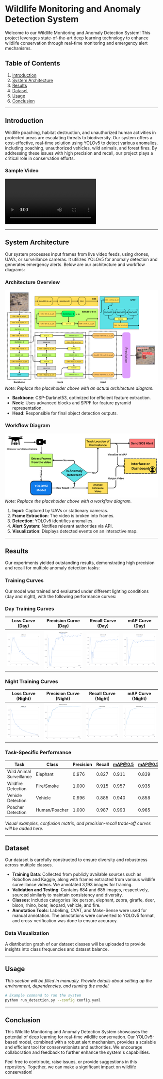 # Wildlife Monitoring and Anomaly Detection System

Welcome to our Wildlife Monitoring and Anomaly Detection System! This project leverages state-of-the-art deep learning technology to enhance wildlife conservation through real-time monitoring and emergency alert mechanisms.

## Table of Contents

1. [Introduction](#introduction)
2. [System Architecture](#system-architecture)
3. [Results](#results)
4. [Dataset](#dataset)
5. [Usage](#usage)
6. [Conclusion](#conclusion)

---

## Introduction

Wildlife poaching, habitat destruction, and unauthorized human activities in protected areas are escalating threats to biodiversity. Our system offers a cost-effective, real-time solution using YOLOv5 to detect various anomalies, including poaching, unauthorized vehicles, wild animals, and forest fires. By addressing these issues with high precision and recall, our project plays a critical role in conservation efforts.

### Sample Video
![Sample Prediction](./assets/poacher.mp4)

---

## System Architecture

Our system processes input frames from live video feeds, using drones, UAVs, or surveillance cameras. It utilizes YOLOv5 for anomaly detection and generates emergency alerts. Below are our architecture and workflow diagrams:

### Architecture Overview
![Architecture Diagram](./assets/YOLOV5l%20Architecture.png)  
*Note: Replace the placeholder above with an actual architecture diagram.*

- **Backbone**: CSP-Darknet53, optimized for efficient feature extraction.
- **Neck**: Uses advanced blocks and SPPF for feature pyramid representation.
- **Head**: Responsible for final object detection outputs.

### Workflow Diagram
![Workflow Diagram](./assets/Workflow-yolov5l.png)  
*Note: Replace the placeholder above with a workflow diagram.*

1. **Input**: Captured by UAVs or stationary cameras.
2. **Frame Extraction**: The video is broken into frames.
3. **Detection**: YOLOv5 identifies anomalies.
4. **Alert System**: Notifies relevant authorities via API.
5. **Visualization**: Displays detected events on an interactive map.

---

## Results

Our experiments yielded outstanding results, demonstrating high precision and recall for multiple anomaly detection tasks:

### Training Curves

Our model was trained and evaluated under different lighting conditions (day and night), with the following performance curves:

### Day Training Curves
| Loss Curve (Day) | Precision Curve (Day) | Recall Curve (Day) | mAP Curve (Day) |
|:----------------:|:---------------------:|:------------------:|:---------------:|
| ![Loss Curve (Day)](./assets/day-valbox.png) | ![Precision Curve (Day)](./assets/day-pr.png) | ![Recall Curve (Day)](./assets/day-recall.png) | ![mAP Curve (Day)](./assets/day-map05.png) |

### Night Training Curves
| Loss Curve (Night) | Precision Curve (Night) | Recall Curve (Night) | mAP Curve (Night) |
|:------------------:|:-----------------------:|:--------------------:|:-----------------:|
| ![Loss Curve (Night)](./assets/night-val-boxloss.png) | ![Precision Curve (Night)](./assets/metrics_precision.png) | ![Recall Curve (Night)](./assets/metrics_recall.png) | ![mAP Curve (Night)](./assets/metrics_mAP_0.5.png) |



### Task-Specific Performance
| Task                     | Class         | Precision | Recall | mAP@0.5 | mAP@0.5:0.9 |
|-------------------------- |-------------- |-----------|--------|---------|-------------|
| Wild Animal Surveillance  | Elephant      | 0.976     | 0.827  | 0.911   | 0.839       |
| Wildfire Detection        | Fire/Smoke    | 1.000     | 0.915  | 0.957   | 0.935       |
| Vehicle Detection         | Vehicle       | 0.996     | 0.885  | 0.940   | 0.858       |
| Poacher Detection         | Human/Poacher | 1.000     | 0.987  | 0.993   | 0.965       |

*Visual examples, confusion matrix, and precision-recall trade-off curves will be added here.*

---

## Dataset

Our dataset is carefully constructed to ensure diversity and robustness across multiple classes. 

- **Training Data**: Collected from publicly available sources such as Roboflow and Kaggle, along with frames extracted from various wildlife surveillance videos. We annotated 3,193 images for training.
- **Validation and Testing**: Contains 684 and 685 images, respectively, sourced similarly to maintain consistency and diversity.
- **Classes**: Includes categories like person, elephant, zebra, giraffe, deer, bison, rhino, boar, leopard, vehicle, and fire.
- **Annotation Tools**: Labelimg, CVAT, and Make-Sense were used for manual annotation. The annotations were converted to YOLOv5 format, and cross-verification was done to ensure accuracy.

### Data Visualization
A distribution graph of our dataset classes will be uploaded to provide insights into class frequencies and dataset balance.

---

## Usage

*This section will be filled in manually. Provide details about setting up the environment, dependencies, and running the model.*

```bash
# Example command to run the system
python run_detection.py --config config.yaml
```

---


## Conclusion

This Wildlife Monitoring and Anomaly Detection System showcases the potential of deep learning for real-time wildlife conservation. Our YOLOv5-based model, combined with a robust alert mechanism, provides a scalable and efficient tool for conservationists and authorities. We encourage collaboration and feedback to further enhance the system's capabilities.

Feel free to contribute, raise issues, or provide suggestions in this repository. Together, we can make a significant impact on wildlife conservation!

